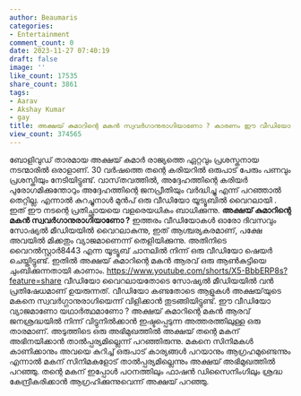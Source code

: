 ```yaml
---
author: Beaumaris
categories:
- Entertainment
comment_count: 0
date: 2023-11-27 07:40:19
draft: false
image: ''
like_count: 17535
share_count: 3861
tags:
- Aarav
- Akshay Kumar
- gay
title: അക്ഷയ് കുമാറിന്റെ മകൻ സ്വവർഗാനുരാഗിയാണോ ? കാരണം ഈ വീഡിയോ
view_count: 374565
---
```


ബോളിവുഡ് താരമായ അക്ഷയ് കുമാർ രാജ്യത്തെ ഏറ്റവും പ്രശസ്തനായ നടന്മാരിൽ ഒരാളാണ്. 30 വർഷത്തെ തന്റെ കരിയറിൽ ഒരുപാട് പേരും പണവും പ്രശസ്തിയും നേടിയിട്ടുണ്ട്. വാസ്‌തവത്തിൽ, അദ്ദേഹത്തിന്റെ കരിയർ പുരോഗമിക്കുന്തോറും അദ്ദേഹത്തിന്റെ ജനപ്രീതിയും വർദ്ധിച്ചു എന്ന് പറഞ്ഞാൽ തെറ്റില്ല. എന്നാൽ കുറച്ചുനാൾ മുൻപ് ഒരു വീഡിയോ യൂട്യൂബിൽ വൈറലായി . ഇത് ഈ നടന്റെ പ്രതിച്ഛായയെ വളരെയധികം ബാധിക്കുന്നു. **അക്ഷയ് കുമാറിന്റെ മകൻ സ്വവർഗാനുരാഗിയാണോ ?** ഇത്തരം വീഡിയോകൾ ഓരോ ദിവസവും സോഷ്യൽ മീഡിയയിൽ വൈറലാകുന്നു, ഇത് ആശ്ചര്യകരമാണ്, പക്ഷേ അവയിൽ മിക്കതും വ്യാജമാണെന്ന് തെളിയിക്കുന്നു. അതിനിടെ വൈറൽസ്റ്റാർ8443 എന്ന യൂട്യൂബ് ചാനലിൽ നിന്ന് ഒരു വീഡിയോ ഷെയർ ചെയ്തിട്ടുണ്ട്. ഇതിൽ അക്ഷയ് കുമാറിന്റെ മകൻ ആരവ് ഒരു ആൺകുട്ടിയെ ചുംബിക്കുന്നതായി കാണാം. https://www.youtube.com/shorts/X5-BbbERP8s?feature=share വീഡിയോ വൈറലായതോടെ സോഷ്യൽ മീഡിയയിൽ വൻ പ്രതിഷേധമാണ് ഉയരുന്നത്. വീഡിയോ കണ്ടതോടെ ആളുകൾ അക്ഷയ്‌യുടെ മകനെ സ്വവർഗ്ഗാനുരാഗിയെന്ന് വിളിക്കാൻ തുടങ്ങിയിട്ടുണ്ട്. ഈ വീഡിയോ വ്യാജമാണോ യഥാർത്ഥമാണോ ? അക്ഷയ് കുമാറിന്റെ മകൻ ആരവ് ജനശ്രദ്ധയിൽ നിന്ന് വിട്ടുനിൽക്കാൻ ഇഷ്ടപ്പെടുന്ന അത്തരത്തിലുള്ള ഒരു താരമാണ്. അടുത്തിടെ ഒരു അഭിമുഖത്തിൽ അക്ഷയ് തന്റെ മകന് അഭിനയിക്കാൻ താൽപ്പര്യമില്ലെന്ന് പറഞ്ഞിരുന്നു. മകനെ സിനിമകൾ കാണിക്കാനും അവയെ കുറിച്ച് ഒരുപാട് കാര്യങ്ങൾ പറയാനും ആഗ്രഹമുണ്ടെന്നും എന്നാൽ മകന് സിനിമകളോട് താൽപ്പര്യമില്ലെന്നും അക്ഷയ് അഭിമുഖത്തിൽ പറഞ്ഞു. തന്റെ മകന് ഇപ്പോൾ പഠനത്തിലും ഫാഷൻ ഡിസൈനിംഗിലും ശ്രദ്ധ കേന്ദ്രീകരിക്കാൻ ആഗ്രഹിക്കുന്നുവെന്ന് അക്ഷയ് പറഞ്ഞു.